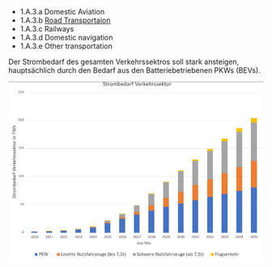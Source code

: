 * 1.A.3.a Domestic Aviation
* 1.A.3.b [Road Transportaion](CRF1A3b.md)
* 1.A.3.c Railways
* 1.A.3.d Domestic navigation
* 1.A.3.e Other transportation

Der Strombedarf des gesamten Verkehrssektros soll stark ansteigen, hauptsächlich durch den Bedarf aus den Batteriebetriebenen PKWs (BEVs).

![Strombedarf ganzer Vekehrssektor](Verkehr-Emissionen.png)